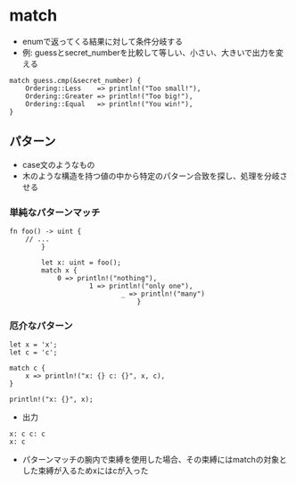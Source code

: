 # match
- enumで返ってくる結果に対して条件分岐する
- 例: guessとsecret\_numberを比較して等しい、小さい、大きいで出力を変える
```
match guess.cmp(&secret_number) {
    Ordering::Less    => println!("Too small!"),
    Ordering::Greater => println!("Too big!"),
    Ordering::Equal   => println!("You win!"),
}
```

## パターン
- case文のようなもの
- 木のような構造を持つ値の中から特定のパターン合致を探し、処理を分岐させる
### 単純なパターンマッチ
```
fn foo() -> uint {
    // ...
		}

		let x: uint = foo();
		match x {
		    0 => println!("nothing"),
				    1 => println!("only one"),
						    _ => println!("many")
								}
```

### 厄介なパターン
```
let x = 'x';
let c = 'c';

match c {
    x => println!("x: {} c: {}", x, c),
}

println!("x: {}", x);
```
- 出力
```
x: c c: c
x: c
```
- パターンマッチの腕内で束縛を使用した場合、その束縛にはmatchの対象とした束縛が入るためxにはcが入った
